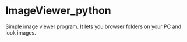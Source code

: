 # ImageViewer_python
Simple image viewer program. It lets you browser folders on your PC and look images.
